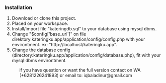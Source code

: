 <h3>Installation</h3>
<ol>
	<li>
		Download or clone this project.
	</li>
	<li>
		Placed on your workspace.
	</li>
	<li>
		Install/import file "kateringdb.sql" to your database using mysql dbms.
	</li>
	<li>
		Change "$config['base_url']" on file direktory:kateringku.app/application/config/config.php with your environtment. ex: "http://localhost/kateringku.app".
	</li>
	<li>
		Change the database config (directory:kateringku.app/application/config/database.php), fit with your mysql dbms environtment.
	</li>
<ol>
<p>
	if you have question or want the full version contact on WA (+6281226241893) or email to: iqbaladinur@gmail.com
</p>